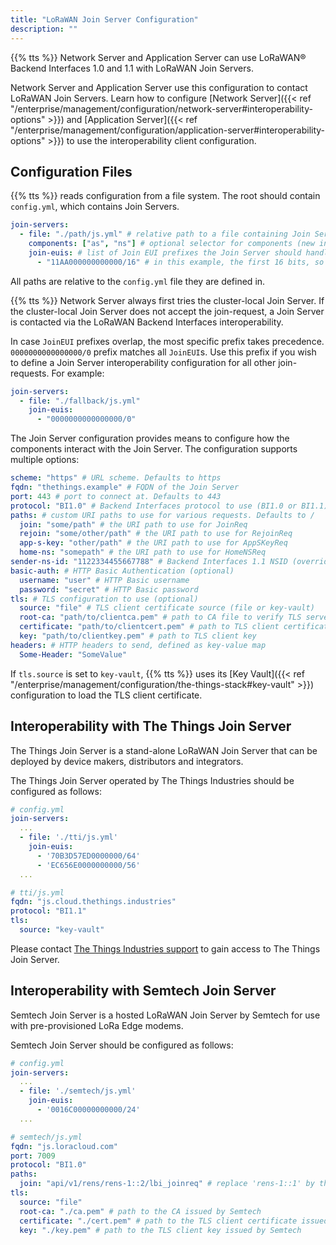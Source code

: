 ```yaml
---
title: "LoRaWAN Join Server Configuration"
description: ""
---
```


{{% tts %}} Network Server and Application Server can use LoRaWAN® Backend Interfaces 1.0 and 1.1 with LoRaWAN Join Servers.

<!-- more -->

Network Server and Application Server use this configuration to contact LoRaWAN Join Servers. Learn how to configure [Network Server]({{< ref "/enterprise/management/configuration/network-server#interoperability-options" >}}) and [Application Server]({{< ref "/enterprise/management/configuration/application-server#interoperability-options" >}}) to use the interoperability client configuration.

## Configuration Files

{{% tts %}} reads configuration from a file system. The root should contain `config.yml`, which contains Join Servers.

```yml
join-servers:
  - file: "./path/js.yml" # relative path to a file containing Join Server configuration
    components: ["as", "ns"] # optional selector for components (new in 3.21.0)
    join-euis: # list of Join EUI prefixes the Join Server should handle
      - "11AA000000000000/16" # in this example, the first 16 bits, so all JoinEUIs starting with 11AA
```

All paths are relative to the `config.yml` file they are defined in.

{{% tts %}} Network Server always first tries the cluster-local Join Server. If the cluster-local Join Server does not accept the join-request, a Join Server is contacted via the LoRaWAN Backend Interfaces interoperability.

In case `JoinEUI` prefixes overlap, the most specific prefix takes precedence. `0000000000000000/0` prefix matches all `JoinEUI`s. Use this prefix if you wish to define a Join Server interoperability configuration for all other join-requests. For example:

```yml
join-servers:
  - file: "./fallback/js.yml"
    join-euis:
      - "0000000000000000/0"
```

The Join Server configuration provides means to configure how the components interact with the Join Server. The configuration supports multiple options:

```yml
scheme: "https" # URL scheme. Defaults to https
fqdn: "thethings.example" # FQDN of the Join Server
port: 443 # port to connect at. Defaults to 443
protocol: "BI1.0" # Backend Interfaces protocol to use (BI1.0 or BI1.1)
paths: # custom URI paths to use for various requests. Defaults to /
  join: "some/path" # the URI path to use for JoinReq
  rejoin: "some/other/path" # the URI path to use for RejoinReq
  app-s-key: "other/path" # the URI path to use for AppSKeyReq
  home-ns: "somepath" # the URI path to use for HomeNSReq
sender-ns-id: "1122334455667788" # Backend Interfaces 1.1 NSID (overrides ns.interop.id)
basic-auth: # HTTP Basic Authentication (optional)
  username: "user" # HTTP Basic username
  password: "secret" # HTTP Basic password
tls: # TLS configuration to use (optional)
  source: "file" # TLS client certificate source (file or key-vault)
  root-ca: "path/to/clientca.pem" # path to CA file to verify TLS server certificate (optional)
  certificate: "path/to/clientcert.pem" # path to TLS client certificate
  key: "path/to/clientkey.pem" # path to TLS client key
headers: # HTTP headers to send, defined as key-value map
  Some-Header: "SomeValue"
```

If `tls.source` is set to `key-vault`, {{% tts %}} uses its [Key Vault]({{< ref "/enterprise/management/configuration/the-things-stack#key-vault" >}}) configuration to load the TLS client certificate.

## Interoperability with The Things Join Server

The Things Join Server is a stand-alone LoRaWAN Join Server that can be deployed by device makers, distributors and integrators.

The Things Join Server operated by The Things Industries should be configured as follows:

```yml
# config.yml
join-servers:
  ...
  - file: './tti/js.yml'
    join-euis:
      - '70B3D57ED0000000/64'
      - 'EC656E0000000000/56'
  ...
```

```yml
# tti/js.yml
fqdn: "js.cloud.thethings.industries"
protocol: "BI1.1"
tls:
  source: "key-vault"
```

Please contact [The Things Industries support](mailto:support@thethingsindustries.com) to gain access to The Things Join Server.

## Interoperability with Semtech Join Server

Semtech Join Server is a hosted LoRaWAN Join Server by Semtech for use with pre-provisioned LoRa Edge modems.

Semtech Join Server should be configured as follows:

```yml
# config.yml
join-servers:
  ...
  - file: './semtech/js.yml'
    join-euis:
      - '0016C00000000000/24'
  ...
```

```yml
# semtech/js.yml
fqdn: "js.loracloud.com"
port: 7009
protocol: "BI1.0"
paths:
  join: "api/v1/rens/rens-1::2/lbi_joinreq" # replace 'rens-1::1' by the RENS issued by Semtech
tls:
  source: "file"
  root-ca: "./ca.pem" # path to the CA issued by Semtech
  certificate: "./cert.pem" # path to the TLS client certificate issued by Semtech
  key: "./key.pem" # path to the TLS client key issued by Semtech
```
